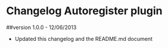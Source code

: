 Changelog Autoregister plugin 
=============================

##version 1.0.0 - 12/06/2013

* Updated this changelog and the README.md document